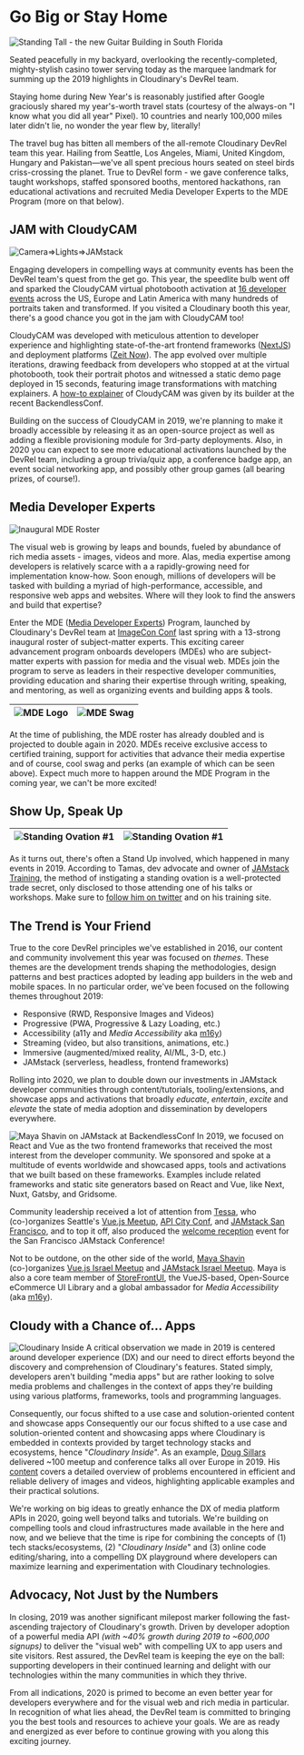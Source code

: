 # Go Big or Stay Home
![Standing Tall - the new Guitar Building in South Florida](https://res.cloudinary.com/doron-cloudinary/image/upload/c_scale,w_1400/2019YIR/guitar-building.jpg)

Seated peacefully in my backyard, overlooking the recently-completed, mighty-stylish casino tower serving today as the marquee landmark for summing up the 2019 highlights in Cloudinary's DevRel team.

Staying home during New Year's is reasonably justified after Google graciously shared my year's-worth travel stats (courtesy of the always-on "I know what you did all year" Pixel). 10 countries and nearly 100,000 miles later didn't lie, no wonder the year flew by, literally!

The travel bug has bitten all members of the all-remote Cloudinary DevRel team this year. Hailing from Seattle, Los Angeles, Miami, United Kingdom, Hungary and Pakistan—we've all spent precious hours seated on steel birds criss-crossing the planet. True to DevRel form - we gave conference talks, taught workshops, staffed sponsored booths, mentored hackathons, ran educational activations and recruited Media Developer Experts to the MDE Program (more on that below).

## JAM with CloudyCAM
![Camera=>Lights=>JAMstack](https://res.cloudinary.com/doron-cloudinary/image/upload/c_scale,w_1400/2019YIR/GetInTheJamWithCloudyCAM.png)

Engaging developers in compelling ways at community events has been the DevRel team's quest from the get go. This year, the speedlite bulb went off and sparked the CloudyCAM virtual photobooth activation at [16 developer events](https://cloudycam.dev) across the US, Europe and Latin America with many hundreds of portraits taken and transformed. If you visited a Cloudinary booth this year, there's a good chance you got in the jam with CloudyCAM too!

CloudyCAM was developed with meticulous attention to developer experience and highlighting state-of-the-art frontend frameworks ([NextJS](https://nextjs.org/)) and deployment platforms ([Zeit Now](https://github.com/zeit/now)). The app evolved over multiple iterations, drawing feedback from developers who stopped at at the virtual photobooth, took their portrait photos and witnessed a static demo page deployed in 15 seconds, featuring image transformations with matching explainers. A [how-to explainer](https://www.youtube.com/watch?v=dwpn1pd9kT8&feature=youtu.be&t=108) of CloudyCAM was given by its builder at the recent BackendlessConf.

Building on the success of CloudyCAM in 2019, we're planning to make it broadly accessible by releasing it as an open-source project as well as adding a flexible provisioning module for 3rd-party deployments. Also, in 2020 you can expect to see more educational activations launched by the DevRel team, including a group trivia/quiz app, a conference badge app, an event social networking app, and possibly other group games (all bearing prizes, of course!).

## Media Developer Experts
![Inaugural MDE Roster](https://res.cloudinary.com/doron-cloudinary/image/upload/c_scale,w_1400/2019YIR/MDE-Program-Launch.jpg)

The visual web is growing by leaps and bounds, fueled by abundance of rich media assets - images, videos and more. Alas, media expertise among developers is relatively scarce with a a rapidly-growing need for implementation know-how. Soon enough, millions of developers will be tasked with building a myriad of high-performance, accessible, and responsive web apps and websites. Where will they look to find the answers and build that expertise?

Enter the MDE ([Media Developer Experts](https://cloudinary.rocks/mde)) Program, launched by Cloudinary's DevRel team at [ImageCon Conf](https://imagecon.com) last spring with a 13-strong inaugural roster of subject-matter experts. This exciting career advancement program onboards developers (MDEs) who are subject-matter experts with passion for media and the visual web. MDEs join the program to serve as leaders in their respective developer communities, providing education and sharing their expertise through writing, speaking, and mentoring, as well as organizing events and building apps & tools.

|![MDE Logo](https://res.cloudinary.com/doron-cloudinary/image/upload/c_scale,w_700/2019YIR/mde-logo.jpg)|![MDE Swag](https://res.cloudinary.com/doron-cloudinary/image/upload/c_scale,w_700/2019YIR/mde-swag.jpg)|
|--|--|

At the time of publishing, the MDE roster has already doubled and is projected to double again in 2020. MDEs receive exclusive access to certified training, support for activities that advance their media expertise and of course, cool swag and perks (an example of which can be seen above). Expect much more to happen around the MDE Program in the coming year, we can't be more excited!

## Show Up, Speak Up
|![Standing Ovation #1](https://res.cloudinary.com/doron-cloudinary/image/upload/c_scale,w_400/2019YIR/standing-ovation-1.jpg)|![Standing Ovation #1](https://res.cloudinary.com/doron-cloudinary/image/upload/c_scale,w_400/2019YIR/standing-ovation-2.jpg)|
|--|--|

As it turns out, there's often a Stand Up involved, which happened in many events in 2019. According to Tamas, dev advocate and owner of [JAMstack Training](https://jamstack.training), the method of instigating a standing ovation is a well-protected trade secret, only disclosed to those attending one of his talks or workshops. Make sure to [follow him on twitter](https://twitter.com/tpiros) and on his training site.

## The Trend is Your Friend
True to the core DevRel principles we've established in 2016, our content and community involvement this year was focused on *themes*. These themes are the development trends shaping the methodologies, design patterns and best practices adopted by leading app builders in the web and mobile spaces. In no particular order, we've been focused on the following themes throughout 2019:

 - Responsive (RWD, Responsive Images and Videos)
 - Progressive (PWA, Progressive & Lazy Loading, etc.)
 - Accessibility (a11y and *Media Accessibility* aka [m16y](https://m16y.io))
 - Streaming (video, but also transitions, animations, etc.)
 - Immersive (augmented/mixed reality, AI/ML, 3-D, etc.)
 - JAMstack (serverless, headless, frontend frameworks)

Rolling into 2020, we plan to double down our investments in JAMstack developer communities through content/tutorials, tooling/extensions, and showcase apps and activations that broadly *educate*, *entertain*, *excite* and *elevate* the state of media adoption and dissemination by developers everywhere.

![Maya Shavin on JAMstack at BackendlessConf](https://res.cloudinary.com/doron-cloudinary/image/upload/c_scale,w_1400/2019YIR/MayaShavinJAMstackBackendlessConf.png)
In 2019, we focused on React and Vue as the two frontend frameworks that received the most interest from the developer community. We sponsored and spoke at a multitude of events worldwide and showcased apps, tools and activations that we built based on these frameworks. Examples include related frameworks and static site generators based on React and Vue, like Next, Nuxt, Gatsby, and Gridsome.

Community leadership received a lot of attention from [Tessa](https://twitter.com/TessaMero), who (co-)organizes Seattle's [Vue.js Meetup](https://www.meetup.com/SeattleVueJS), [API City Conf](https://apicity.io), and [JAMstack San Francisco](https://www.meetup.com/jamstack-sf), and to top it off, also produced the [welcome reception](https://www.meetup.com/jamstack-sf/events/263683377/) event for the San Francisco JAMstack Conference!

Not to be outdone, on the other side of the world, [Maya Shavin](https://twitter.com/MayaShavin) (co-)organizes [Vue.js Israel Meetup](https://www.vuejsisrael.com) and [JAMstack Israel Meetup](https://www.meetup.com/JAMStack-IL). Maya is also a core team member of [StoreFrontUI](https://www.storefrontui.io), the VueJS-based, Open-Source eCommerce UI Library and a global ambassador for *Media Accessibility* (aka [m16y](https://m16y.io)).

## Cloudy with a Chance of... Apps
![*Cloudinary Inside*](https://res.cloudinary.com/doron-cloudinary/image/upload/c_scale,w_1400/2019YIR/cloudinary-inside.png)
A critical observation we made in 2019 is centered around developer experience (DX) and our need to direct efforts beyond the discovery and comprehension of Cloudinary's features. Stated simply, developers aren't building "media apps" but are rather looking to solve media problems and challenges in the context of apps they're building using various platforms, frameworks, tools and programming languages.

Consequently, our focus shifted to a use case and solution-oriented content and showcase apps 
Consequently our our focus shifted to a use case and solution-oriented content and showcasing apps where Cloudinary is embedded in contexts provided by target technology stacks and ecosystems, hence "*Cloudinary Inside*". As an example, [Doug Sillars](https://twitter.com/dougsillars) delivered ~100 meetup and conference talks all over Europe in 2019. His [content](https://dougsillars.com) covers a detailed overview of problems encountered in efficient and reliable delivery of images and videos, highlighting applicable examples and their practical solutions.

We're working on big ideas to greatly enhance the DX of media platform APIs in 2020, going well beyond talks and tutorials. We're building on compelling tools and cloud infrastructures made available in the here and now, and we believe that the time is ripe for combining the concepts of (1) tech stacks/ecosystems, (2) "*Cloudinary Inside*" and (3) online code editing/sharing, into a compelling DX playground where developers can maximize learning and experimentation with Cloudinary technologies.

## Advocacy, Not Just by the Numbers
In closing, 2019 was another significant milepost marker following the fast-ascending trajectory of Cloudinary's growth. Driven by developer adoption of a powerful media API *(with ~40% growth during 2019 to ~600,000 signups)* to deliver the "visual web" with compelling UX to app users and site visitors. Rest assured, the DevRel team is keeping the eye on the ball: supporting developers in their continued learning and delight with our technologies within the many communities in which they thrive.

From all indications, 2020 is primed to become an even better year for developers everywhere and for the visual web and rich media in particular. In recognition of what lies ahead, the DevRel team is committed to bringing you the best tools and resources to achieve your goals. We are as ready and energized as ever before to continue growing with you along this exciting journey.
